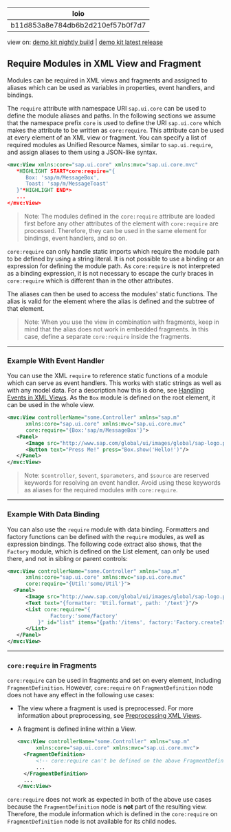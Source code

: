 <!-- loiob11d853a8e784db6b2d210ef57b0f7d7 -->

| loio |
| -----|
| b11d853a8e784db6b2d210ef57b0f7d7 |

<div id="loio">

view on: [demo kit nightly build](https://openui5nightly.hana.ondemand.com/#/topic/b11d853a8e784db6b2d210ef57b0f7d7) | [demo kit latest release](https://openui5.hana.ondemand.com/#/topic/b11d853a8e784db6b2d210ef57b0f7d7)</div>

## Require Modules in XML View and Fragment

Modules can be required in XML views and fragments and assigned to aliases which can be used as variables in properties, event handlers, and bindings.

The `require` attribute with namespace URI `sap.ui.core` can be used to define the module aliases and paths. In the following sections we assume that the namespace prefix `core` is used to define the URI `sap.ui.core` which makes the attribute to be written as `core:require`. This attribute can be used at every element of an XML view or fragment. You can specify a list of required modules as Unified Resource Names, similar to `sap.ui.require`, and assign aliases to them using a JSON-like syntax.

``` xml
<mvc:View xmlns:core="sap.ui.core" xmlns:mvc="sap.ui.core.mvc"
   *HIGHLIGHT START*core:require="{
      Box: 'sap/m/MessageBox',
      Toast: 'sap/m/MessageToast'
   }"*HIGHLIGHT END*>
   ...
</mvc:View>
```

> Note:
> The modules defined in the `core:require` attribute are loaded first before any other attributes of the element with `core:require` are processed. Therefore, they can be used in the same element for bindings, event handlers, and so on.
> 
> 

`core:require` can only handle static imports which require the module path to be defined by using a string literal. It is not possible to use a binding or an expression for defining the module path. As `core:require` is not interpreted as a binding expression, it is not necessary to escape the curly braces in `core:require` which is different than in the other attributes.

The aliases can then be used to access the modules' static functions. The alias is valid for the element where the alias is defined and the subtree of that element.

> Note:
> When you use the view in combination with fragments, keep in mind that the alias does not work in embedded fragments. In this case, define a separate `core:require` inside the fragments.
> 
> 

***

<a name="loiob11d853a8e784db6b2d210ef57b0f7d7__section_msm_sk3_43b"/>

### Example With Event Handler

You can use the XML `require` to reference static functions of a module which can serve as event handlers. This works with static strings as well as with any model data. For a description how this is done, see [Handling Events in XML Views](Handling_Events_in_XML_Views_b0fb4de.md). As the `Box` module is defined on the root element, it can be used in the whole view.

``` xml
<mvc:View controllerName="some.Controller" xmlns="sap.m"
      xmlns:core="sap.ui.core" xmlns:mvc="sap.ui.core.mvc"
      core:require="{Box:'sap/m/MessageBox'}">
   <Panel>
      <Image src="http://www.sap.com/global/ui/images/global/sap-logo.png"/>
      <Button text="Press Me!" press="Box.show('Hello!')"/>
   </Panel>
</mvc:View>
```

> Note:
> `$controller`, `$event`, `$parameters`, and `$source` are reserved keywords for resolving an event handler. Avoid using these keywords as aliases for the required modules with `core:require`.
> 
> 

***

<a name="loiob11d853a8e784db6b2d210ef57b0f7d7__section_zxd_xk3_43b"/>

### Example With Data Binding

You can also use the `require` module with data binding. Formatters and factory functions can be defined with the `require` modules, as well as expression bindings. The following code extract also shows, that the `Factory` module, which is defined on the List element, can only be used there, and not in sibling or parent controls:

``` xml
<mvc:View controllerName="some.Controller" xmlns="sap.m"
      xmlns:core="sap.ui.core" xmlns:mvc="sap.ui.core.mvc"
      core:require="{Util:'some/Util'}">
  <Panel>
      <Image src="http://www.sap.com/global/ui/images/global/sap-logo.png"/>
      <Text text="{formatter: 'Util.format', path: '/text'}"/>
      <List core:require="{
              Factory:'some/Factory'
          }" id="list" items="{path:'/items', factory:'Factory.createItem'}">
      </List>
   </Panel>
</mvc:View>
```

***

<a name="loiob11d853a8e784db6b2d210ef57b0f7d7__section_jnp_zk3_43b"/>

### `core:require` in Fragments

`core:require` can be used in fragments and set on every element, including `FragmentDefinition`. However, `core:require` on `FragmentDefinition` node does not have any effect in the following use cases:

-   The view where a fragment is used is preprocessed. For more information about preprocessing, see [Preprocessing XML Views](Preprocessing_XML_Views_48b81b9.md).

-   A fragment is defined inline within a View.

    ``` xml
    <mvc:View controllerName="some.Controller" xmlns="sap.m"
          xmlns:core="sap.ui.core" xmlns:mvc="sap.ui.core.mvc">
      <FragmentDefinition>
          <!-- core:require can't be defined on the above FragmentDefinition -->
          ...
      </FragmentDefinition>
      ...
    </mvc:View>
    ```


`core:require` does not work as expected in both of the above use cases because the `FragmentDefinition` node is **not** part of the resulting view. Therefore, the module information which is defined in the `core:require` on `FragmentDefinition` node is not available for its child nodes.

